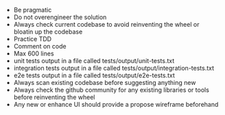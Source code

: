 - Be pragmatic
- Do not overengineer the solution
- Always check current codebase to avoid reinventing the wheel or bloatin up the codebase
- Practice TDD
- Comment on code
- Max 600 lines
- unit tests output in a file called tests/output/unit-tests.txt
- integration tests output in a file called tests/output/integration-tests.txt
- e2e tests output in a file called tests/output/e2e-tests.txt
- Always scan existing codebase before suggesting anything new
- Always check the github community for any existing libraries or tools before reinventing the wheel
- Any new or enhance UI should provide a propose wireframe beforehand 
